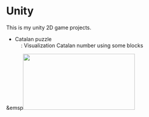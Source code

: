 # Unity

This is my unity 2D game projects.
<html>
  <body>
      <ul>
        <li>Catalan puzzle <br>
          &nbsp&nbsp&nbsp : Visualization Catalan number using some blocks
        </li>
      </ul>
    <p>&emsp<img src = "http://cfile27.uf.tistory.com/image/998058395A68BCD6141ACE" width = "300" height = "150"></p> 
  </body>
</html>
